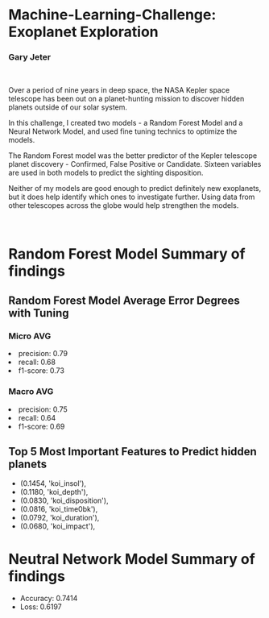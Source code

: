 <h1> Machine-Learning-Challenge:  Exoplanet Exploration </h1>
<h3> Gary Jeter </h3></br>

<p>Over a period of nine years in deep space, the NASA Kepler space telescope has been out on a planet-hunting mission to discover hidden planets outside of our solar system. </p>
<p> In this challenge, I created two models - a Random Forest Model and a Neural Network Model, and used fine tuning technics to optimize the models. </p>
<p> The Random Forest model was the better predictor of the Kepler telescope planet discovery - Confirmed, False Positive or Candidate. Sixteen variables are used in both models to predict the sighting disposition. </p>
<p> Neither of my models are good enough to predict definitely new exoplanets, but it does help identify which ones to investigate further.  Using data from other telescopes across the globe would help strengthen the models. </p>  

</br>

# Random Forest Model Summary of findings

## Random Forest Model Average Error Degrees with Tuning	
### Micro AVG
<li> precision: 0.79 </li>
<li> recall: 0.68 </li>
<li> f1-score: 0.73 </li>

### Macro AVG 
<li> precision: 0.75 </li>
<li> recall: 0.64 </li>
<li> f1-score: 0.69 </li>


## Top 5 Most Important Features to Predict hidden planets 
 * (0.1454, 'koi_insol'),
 * (0.1180, 'koi_depth'),
 * (0.0830, 'koi_disposition'),
 * (0.0816, 'koi_time0bk'),
 * (0.0792, 'koi_duration'),
 * (0.0680, 'koi_impact'),
 
# Neutral Network Model Summary of findings

* Accuracy: 0.7414
* Loss: 0.6197

